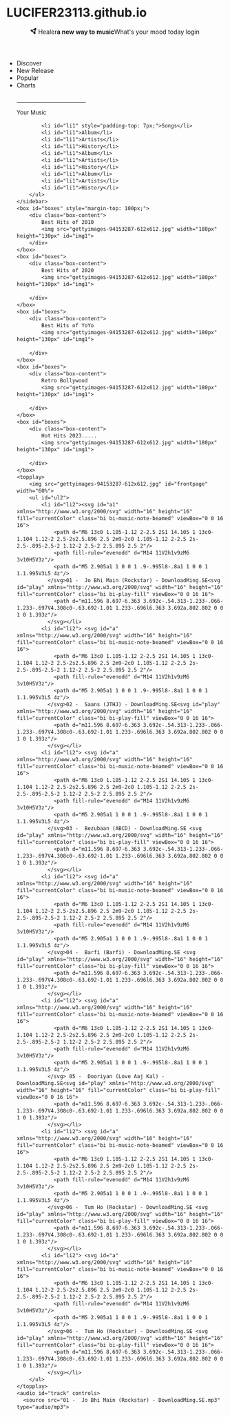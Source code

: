 # LUCIFER23113.github.io
<!DOCTYPE html>
<html lang="en">
<head>
    <meta charset="UTF-8">
    <meta name="viewport" content="width=device-width, initial-scale=1.0">
    <title>Healer</title>
    <link rel="stylesheet" href="style.css">
    <script src="scripts.js"></script>
    <body>
    <header><svg id="logo" xmlns="http://www.w3.org/2000/svg" height="1em" viewBox="0 0 512 512"><!--! Font Awesome Free 6.4.2 by @fontawesome - https://fontawesome.com License - https://fontawesome.com/license (Commercial License) Copyright 2023 Fonticons, Inc. --><path d="M418.4 157.9c35.3-8.3 61.6-40 61.6-77.9c0-44.2-35.8-80-80-80c-43.4 0-78.7 34.5-80 77.5L136.2 151.1C121.7 136.8 101.9 128 80 128c-44.2 0-80 35.8-80 80s35.8 80 80 80c12.2 0 23.8-2.7 34.1-7.6L259.7 407.8c-2.4 7.6-3.7 15.8-3.7 24.2c0 44.2 35.8 80 80 80s80-35.8 80-80c0-27.7-14-52.1-35.4-66.4l37.8-207.7zM156.3 232.2c2.2-6.9 3.5-14.2 3.7-21.7l183.8-73.5c3.6 3.5 7.4 6.7 11.6 9.5L317.6 354.1c-5.5 1.3-10.8 3.1-15.8 5.5L156.3 232.2z"/></svg>  <n>Healer</n><b>a new way to music</b>What's your mood today
        <login>
            login
        </login>
    </header>
    <sidebar>
        <ul id="ul1">
            <li id="li1">Discover</li>
            <li id="li1">New Release</li>
            <li id="li1">Popular</li>
            <li id="li1">Charts</li>
            <br><hr width="160px" align="left">
            <t style="font-size: small;">Your Music</t>
            
            <li id="li1" style="padding-top: 7px;">Songs</li>
            <li id="li1">Album</li>
            <li id="li1">Artists</li>
            <li id="li1">History</li>
            <li id="li1">Album</li>
            <li id="li1">Artists</li>
            <li id="li1">History</li>
            <li id="li1">Album</li>
            <li id="li1">Artists</li>
            <li id="li1">History</li>
        </ul>
    </sidebar>
    <box id="boxes" style="margin-top: 100px;">
        <div class="box-content">
            Best Hits of 2010
            <img src="gettyimages-94153287-612x612.jpg" width="180px" height="130px" id="img1">
        </div>
    </box>
    <box id="boxes">
        <div class="box-content">
            Best Hits of 2020
            <img src="gettyimages-94153287-612x612.jpg" width="180px" height="130px" id="img1">

        </div>
    </box>
    <box id="boxes">
        <div class="box-content">
            Best Hits of YoYo
            <img src="gettyimages-94153287-612x612.jpg" width="180px" height="130px" id="img1">

        </div>
    </box>
    <box id="boxes">
        <div class="box-content">
            Retro Bollywood
            <img src="gettyimages-94153287-612x612.jpg" width="180px" height="130px" id="img1">

        </div>
    </box>
    <box id="boxes">
        <div class="box-content">
            Hot Hits 2023.....
            <img src="gettyimages-94153287-612x612.jpg" width="180px" height="130px" id="img1">

        </div>
    </box>
    <topplay>
        <img src="gettyimages-94153287-612x612.jpg" id="frontpage" width="60%">
        <ul id="ul2">
            <li id="li2"><svg id="a1" xmlns="http://www.w3.org/2000/svg" width="16" height="16" fill="currentColor" class="bi bi-music-note-beamed" viewBox="0 0 16 16">
                <path d="M6 13c0 1.105-1.12 2-2.5 2S1 14.105 1 13c0-1.104 1.12-2 2.5-2s2.5.896 2.5 2m9-2c0 1.105-1.12 2-2.5 2s-2.5-.895-2.5-2 1.12-2 2.5-2 2.5.895 2.5 2"/>
                <path fill-rule="evenodd" d="M14 11V2h1v9zM6 3v10H5V3z"/>
                <path d="M5 2.905a1 1 0 0 1 .9-.995l8-.8a1 1 0 0 1 1.1.995V3L5 4z"/>
              </svg>01 -  Jo Bhi Main (Rockstar) - DownloadMing.SE<svg id="play" xmlns="http://www.w3.org/2000/svg" width="16" height="16" fill="currentColor" class="bi bi-play-fill" viewBox="0 0 16 16">
                <path d="m11.596 8.697-6.363 3.692c-.54.313-1.233-.066-1.233-.697V4.308c0-.63.692-1.01 1.233-.696l6.363 3.692a.802.802 0 0 1 0 1.393z"/>
              </svg></li>
            <li id="li2"> <svg id="a" xmlns="http://www.w3.org/2000/svg" width="16" height="16" fill="currentColor" class="bi bi-music-note-beamed" viewBox="0 0 16 16">
                <path d="M6 13c0 1.105-1.12 2-2.5 2S1 14.105 1 13c0-1.104 1.12-2 2.5-2s2.5.896 2.5 2m9-2c0 1.105-1.12 2-2.5 2s-2.5-.895-2.5-2 1.12-2 2.5-2 2.5.895 2.5 2"/>
                <path fill-rule="evenodd" d="M14 11V2h1v9zM6 3v10H5V3z"/>
                <path d="M5 2.905a1 1 0 0 1 .9-.995l8-.8a1 1 0 0 1 1.1.995V3L5 4z"/>
              </svg>02 -  Saans (JTHJ) - DownloadMing.SE<svg id="play" xmlns="http://www.w3.org/2000/svg" width="16" height="16" fill="currentColor" class="bi bi-play-fill" viewBox="0 0 16 16">
                <path d="m11.596 8.697-6.363 3.692c-.54.313-1.233-.066-1.233-.697V4.308c0-.63.692-1.01 1.233-.696l6.363 3.692a.802.802 0 0 1 0 1.393z"/>
              </svg></li>
            <li id="li2"> <svg id="a" xmlns="http://www.w3.org/2000/svg" width="16" height="16" fill="currentColor" class="bi bi-music-note-beamed" viewBox="0 0 16 16">
                <path d="M6 13c0 1.105-1.12 2-2.5 2S1 14.105 1 13c0-1.104 1.12-2 2.5-2s2.5.896 2.5 2m9-2c0 1.105-1.12 2-2.5 2s-2.5-.895-2.5-2 1.12-2 2.5-2 2.5.895 2.5 2"/>
                <path fill-rule="evenodd" d="M14 11V2h1v9zM6 3v10H5V3z"/>
                <path d="M5 2.905a1 1 0 0 1 .9-.995l8-.8a1 1 0 0 1 1.1.995V3L5 4z"/>
              </svg>03 -  Bezubaan (ABCD) - DownloadMing.SE <svg id="play" xmlns="http://www.w3.org/2000/svg" width="16" height="16" fill="currentColor" class="bi bi-play-fill" viewBox="0 0 16 16">
                <path d="m11.596 8.697-6.363 3.692c-.54.313-1.233-.066-1.233-.697V4.308c0-.63.692-1.01 1.233-.696l6.363 3.692a.802.802 0 0 1 0 1.393z"/>
              </svg></li>
            <li id="li2"> <svg id="a" xmlns="http://www.w3.org/2000/svg" width="16" height="16" fill="currentColor" class="bi bi-music-note-beamed" viewBox="0 0 16 16">
                <path d="M6 13c0 1.105-1.12 2-2.5 2S1 14.105 1 13c0-1.104 1.12-2 2.5-2s2.5.896 2.5 2m9-2c0 1.105-1.12 2-2.5 2s-2.5-.895-2.5-2 1.12-2 2.5-2 2.5.895 2.5 2"/>
                <path fill-rule="evenodd" d="M14 11V2h1v9zM6 3v10H5V3z"/>
                <path d="M5 2.905a1 1 0 0 1 .9-.995l8-.8a1 1 0 0 1 1.1.995V3L5 4z"/>
              </svg>04 -  Barfi (Barfi) - DownloadMing.SE <svg id="play" xmlns="http://www.w3.org/2000/svg" width="16" height="16" fill="currentColor" class="bi bi-play-fill" viewBox="0 0 16 16">
                <path d="m11.596 8.697-6.363 3.692c-.54.313-1.233-.066-1.233-.697V4.308c0-.63.692-1.01 1.233-.696l6.363 3.692a.802.802 0 0 1 0 1.393z"/>
              </svg></li>
            <li id="li2"> <svg id="a" xmlns="http://www.w3.org/2000/svg" width="16" height="16" fill="currentColor" class="bi bi-music-note-beamed" viewBox="0 0 16 16">
                <path d="M6 13c0 1.105-1.12 2-2.5 2S1 14.105 1 13c0-1.104 1.12-2 2.5-2s2.5.896 2.5 2m9-2c0 1.105-1.12 2-2.5 2s-2.5-.895-2.5-2 1.12-2 2.5-2 2.5.895 2.5 2"/>
                <path fill-rule="evenodd" d="M14 11V2h1v9zM6 3v10H5V3z"/>
                <path d="M5 2.905a1 1 0 0 1 .9-.995l8-.8a1 1 0 0 1 1.1.995V3L5 4z"/>
              </svg> 05 -  Dooriyan (Love Aaj Kal) - DownloadMing.SE<svg id="play" xmlns="http://www.w3.org/2000/svg" width="16" height="16" fill="currentColor" class="bi bi-play-fill" viewBox="0 0 16 16">
                <path d="m11.596 8.697-6.363 3.692c-.54.313-1.233-.066-1.233-.697V4.308c0-.63.692-1.01 1.233-.696l6.363 3.692a.802.802 0 0 1 0 1.393z"/>
              </svg></li>
            <li id="li2"> <svg id="a" xmlns="http://www.w3.org/2000/svg" width="16" height="16" fill="currentColor" class="bi bi-music-note-beamed" viewBox="0 0 16 16">
                <path d="M6 13c0 1.105-1.12 2-2.5 2S1 14.105 1 13c0-1.104 1.12-2 2.5-2s2.5.896 2.5 2m9-2c0 1.105-1.12 2-2.5 2s-2.5-.895-2.5-2 1.12-2 2.5-2 2.5.895 2.5 2"/>
                <path fill-rule="evenodd" d="M14 11V2h1v9zM6 3v10H5V3z"/>
                <path d="M5 2.905a1 1 0 0 1 .9-.995l8-.8a1 1 0 0 1 1.1.995V3L5 4z"/>
              </svg>06 -  Tum Ho (Rockstar) - DownloadMing.SE <svg id="play" xmlns="http://www.w3.org/2000/svg" width="16" height="16" fill="currentColor" class="bi bi-play-fill" viewBox="0 0 16 16">
                <path d="m11.596 8.697-6.363 3.692c-.54.313-1.233-.066-1.233-.697V4.308c0-.63.692-1.01 1.233-.696l6.363 3.692a.802.802 0 0 1 0 1.393z"/>
              </svg></li>
            <li id="li2"> <svg id="a" xmlns="http://www.w3.org/2000/svg" width="16" height="16" fill="currentColor" class="bi bi-music-note-beamed" viewBox="0 0 16 16">
                <path d="M6 13c0 1.105-1.12 2-2.5 2S1 14.105 1 13c0-1.104 1.12-2 2.5-2s2.5.896 2.5 2m9-2c0 1.105-1.12 2-2.5 2s-2.5-.895-2.5-2 1.12-2 2.5-2 2.5.895 2.5 2"/>
                <path fill-rule="evenodd" d="M14 11V2h1v9zM6 3v10H5V3z"/>
                <path d="M5 2.905a1 1 0 0 1 .9-.995l8-.8a1 1 0 0 1 1.1.995V3L5 4z"/>
              </svg>06 -  Tum Ho (Rockstar) - DownloadMing.SE <svg id="play" xmlns="http://www.w3.org/2000/svg" width="16" height="16" fill="currentColor" class="bi bi-play-fill" viewBox="0 0 16 16">
                <path d="m11.596 8.697-6.363 3.692c-.54.313-1.233-.066-1.233-.697V4.308c0-.63.692-1.01 1.233-.696l6.363 3.692a.802.802 0 0 1 0 1.393z"/>
              </svg></li>
        </ul>
    </topplay>
    <audio id="track" controls>
      <source src="01 -  Jo Bhi Main (Rockstar) - DownloadMing.SE.mp3" type="audio/mp3">
  </audio>
</body>
</html>

